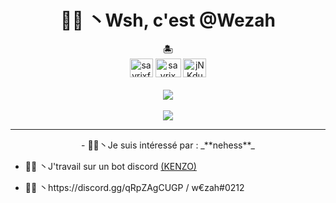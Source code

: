 <h1 align="center">🏴‍☠️ 丶Wsh, c'est @Wezah</h1>


<p align="center">
  <b>🏝</b><br>
<a href="https://twitter.com/667Wezah"><img src="https://i.imgur.com/CuIpv32.png" alt="sayrixfx" width="37" height="30" /></a> 
<a href="https://www.youtube.com/channel/UCI9ELTuau0YlBPP5miLKsXw"><img src="https://i.imgur.com/JVFQEu8.png" alt="sayrix" width="41"  height="30" /></a> 
<a href="https://discordapp.com/users/807639128257855517"><img src="https://i.imgur.com/ECp26UF.png" alt="jNKdusJ" width="37" height="30" /></a>
  <br><br>
  <img src="https://i.pinimg.com/originals/5d/c3/70/5dc37055827cf854d1b07090e5948f77.gif">
  <br><br>
    <a href="https://github.com/Wezah">
      <img src="https://discord.c99.nl/widget/theme-4/807639128257855517.png"> </a>
</p>

---

<p align="center"> - 🏴‍☠️丶Je suis intéressé par : _**nehess**_ </a>

- 🏴‍☠️ 丶J'travail sur un bot discord [(KENZO)](https://discord.gg/qRpZAgCUGP)

- 🏴‍☠️ 丶https://discord.gg/qRpZAgCUGP / w€zah#0212
